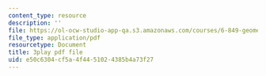 ```yaml
---
content_type: resource
description: ''
file: https://ol-ocw-studio-app-qa.s3.amazonaws.com/courses/6-849-geometric-folding-algorithms-linkages-origami-polyhedra-fall-2012/e50c6304cf5a4f4451024385b4a73f27_PuUPnAkcNog.pdf
file_type: application/pdf
resourcetype: Document
title: 3play pdf file
uid: e50c6304-cf5a-4f44-5102-4385b4a73f27
---
```


